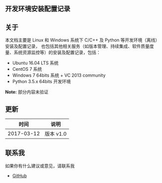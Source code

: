 开发环境安装配置记录
----------

## 关于

本文档主要是 Linux 和 Windows 系统下 C/C++ 及 Python 等开发环境（离线）安装及配置记录，
也包括其他相关服务（如版本管理、持续集成、软件质量度量、系统资源监控等）的安装及配置记录，包括：

- Ubuntu 16.04 LTS 系统
- CentOS 7 系统
- Windows 7 64bits 系统 + VC 2013 community
- Python 3.5.x 64bits 开发环境

**Note:**  部分内容未验证


## 更新

| 时间        | 说明            |
| :---:      | :---:           |
| 2017-03-12 | 版本 v1.0        |


## 联系我

如果你有什么建议或意见，请联系我

- [GitHub](https://github.com/liujin001)
